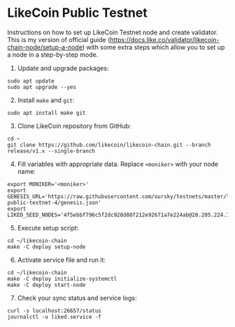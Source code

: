 # LikeCoin Public Testnet
Instructions on how to set up LikeCoin  Testnet node and create validator. This is my version of official guide (https://docs.like.co/validator/likecoin-chain-node/setup-a-node) with some extra steps which allow you to set up a node in a step-by-step mode.


1. Update and upgrade packages:
```
sudo apt update
sudo apt upgrade --yes
```
2. Install ``make`` and ``git``:
```
sudo apt install make git
```
3. Clone LikeCoin repository from GitHub:
```
cd ~
git clone https://github.com/likecoin/likecoin-chain.git --branch release/v1.x --single-branch
```
4. Fill variables with appropriate data. Replace ``<moniker>`` with your node name:
```
export MONIKER='<moniker>'
export GENESIS_URL='https://raw.githubusercontent.com/oursky/testnets/master/likecoin-public-testnet-4/genesis.json'
export LIKED_SEED_NODES='4f5ebbf796c5f2dc928d88f212e92671a7e224ab@20.205.224.107:26656,c45c18de6178d0face7e684e064c6022b2de0f16@20.24.152.136:26656'
```
5. Execute setup script:
```
cd ~/likecoin-chain
make -C deploy setup-node
```
6. Activate service file and run it:
```
cd ~/likecoin-chain
make -C deploy initialize-systemctl
make -C deploy start-node
```
7. Check your sync status and service logs:
```
curl -s localhost:26657/status
journalctl -u liked.service -f
```
